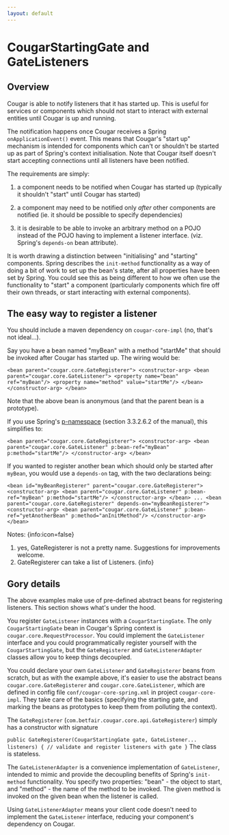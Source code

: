 ```yaml
---
layout: default
---
```

# CougarStartingGate and GateListeners

## Overview

Cougar is able to notify listeners that it has started up. This is useful for services or components which should not
start to interact with external entities until Cougar is up and running.

The notification happens once Cougar receives a Spring `onApplicationEvent()` event. This means that Cougar's
"start up" mechanism is intended for components which can't or shouldn't be started up as part of Spring's context
initialisation. Note that Cougar itself doesn't start accepting connections until all listeners have been notified.

The requirements are simply:

1. a component needs to be notified when Cougar has started up (typically it shouldn't "start" until Cougar has started)

2. a component may need to be notified only _after_ other components are notified (ie. it should be possible to specify dependencies)

3. it is desirable to be able to invoke an arbitrary method on a  POJO instead of the POJO having to implement a listener
interface. (viz. Spring's `depends-on` bean attribute).

It is worth drawing a distinction between "initialising" and "starting" components. Spring describes the `init-method`
functionality as a way of doing a bit of work to set up the bean's state, after all properties have been set by Spring. You
could see this as being different to how we often use the functionality to "start" a component (particularly components which
fire off their own threads, or start interacting with external components).

## The easy way to register a listener

You should include a maven dependency on `cougar-core-impl` (no, that's not ideal...).

Say you have a bean named "myBean" with a method "startMe" that should be invoked after Cougar has started up. The wiring would be:

`
<bean parent="cougar.core.GateRegisterer">
    <constructor-arg>
        <bean parent="cougar.core.GateListener">
            <property name="bean" ref="myBean"/>
            <property name="method" value="startMe"/>
        </bean>
    </constructor-arg>
</bean>
`

Note that the above bean is anonymous (and that the parent bean is a prototype).

If you use Spring's [p-namespace](http://static.springsource.org/spring/docs/2.5.x/reference/beans.html#xml-config-shortcuts) (section 3.3.2.6.2 of the manual), this simplifies to:

`
<bean parent="cougar.core.GateRegisterer">
    <constructor-arg>
        <bean parent="cougar.core.GateListener" p:bean-ref="myBean" p:method="startMe"/>
    </constructor-arg>
</bean>
`

If you wanted to register another bean which should only be started after `myBean`, you would use a `depends-on` tag, with the two declarations being:

`
<bean id="myBeanRegisterer" parent="cougar.core.GateRegisterer">
    <constructor-arg>
        <bean parent="cougar.core.GateListener" p:bean-ref="myBean" p:method="startMe"/>
    </constructor-arg>
</bean>
...
<bean parent="cougar.core.GateRegisterer" depends-on="myBeanRegisterer">
    <constructor-arg>
        <bean parent="cougar.core.GateListener" p:bean-ref="yetAnotherBean" p:method="anInitMethod"/>
    </constructor-arg>
</bean>
`

Notes:
{info:icon=false}
1. yes, GateRegisterer is not a pretty name. Suggestions for improvements welcome.
2. GateRegisterer can take a list of Listeners.
{info}

## Gory details

The above examples make use of pre-defined abstract beans for registering listeners. This section shows what's under the
hood.

You register `GateListener` instances with a `CougarStartingGate`. The only `CougarStartingGate` bean in Cougar's
Spring context is `cougar.core.RequestProcessor`. You could implement the `GateListener` interface and you could
programmatically register yourself with the `CougarStartingGate`, but the `GateRegisterer` and `GateListenerAdapter`
classes allow you to keep things decoupled.

You could declare your own `GateListener` and `GateRegisterer` beans from scratch, but as with the example above,
it's easier to use the abstract beans `cougar.core.GateRegisterer` and `cougar.core.GateListener`, which are
defined in config file `conf/cougar-core-spring.xml` in project `cougar-core-impl`. They take care of the basics
(specifying the starting gate, and marking the beans as prototypes to keep them from polluting the context).

The `GateRegisterer` (`com.betfair.cougar.core.api.GateRegisterer`) simply has a constructor with signature

`
public GateRegisterer(CougarStartingGate gate, GateListener... listeners) {
    // validate and register listeners with gate
}
`
The class is stateless.

The `GateListenerAdapter` is a convenience implementation of `GateListener`, intended to mimic and provide the
decoupling benefits of Spring's `init-method` functionality. You specify two properties: "bean" - the object to start,
 and "method" - the name of the method to be invoked. The given method is invoked on the given bean when the listener is called.

Using `GateListenerAdapter` means your client code doesn't need to implement the `GateListener` interface, reducing
your component's dependency on Cougar.


